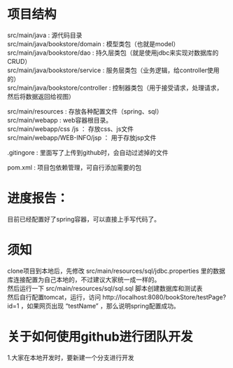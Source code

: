 # 项目结构
src/main/java : 源代码目录 <br/>
src/main/java/bookstore/domain : 模型类包（也就是model）<br/>
src/main/java/bookstore/dao : 持久层类包（就是使用jdbc来实现对数据库的CRUD）<br/>
src/main/java/bookstore/service : 服务层类包（业务逻辑，给controller使用的）<br/>
src/main/java/bookstore/controller : 控制器类包（用于接受请求，处理请求，然后将数据返回给视图）<br/>

src/main/resources : 存放各种配置文件（spring、sql）<br/>
src/main/webapp : web容器根目录。<br/>
src/main/webapp/css  /js  ： 存放css、js文件<br/>
src/main/webapp/WEB-INFO/jsp ： 用于存放jsp文件<br/>

.gitingore : 里面写了上传到github时，会自动过滤掉的文件<br/>

pom.xml : 项目包依赖管理，可自行添加需要的包<br/>

# 进度报告：
目前已经配置好了spring容器，可以直接上手写代码了。<br/>
# 须知
clone项目到本地后，先修改 src/main/resources/sql/jdbc.properties 里的数据库连接配置为自己本地的，不过建议大家统一成一样的。<br/>
然后运行一下 src/main/resources/sql/sql.sql 脚本创建数据库和测试表<br/>
然后自行配置tomcat，运行，访问 http://localhost:8080/bookStore/testPage?id=1 ，如果网页出现 “testName” ，那么说明spring配置成功。<br/>

# 关于如何使用github进行团队开发<br/>
1.大家在本地开发时，要新建一个分支进行开发<br/>
